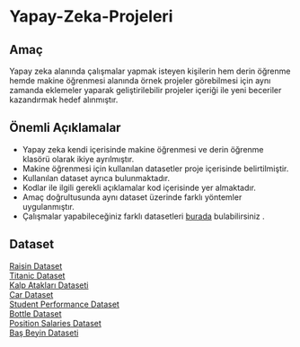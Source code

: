 # Yapay-Zeka-Projeleri
## Amaç
Yapay zeka alanında çalışmalar yapmak isteyen kişilerin hem derin öğrenme hemde makine öğrenmesi alanında örnek
projeler görebilmesi için aynı zamanda eklemeler yaparak geliştirilebilir projeler içeriği ile yeni beceriler kazandırmak
hedef alınmıştır. 
## Önemli Açıklamalar
* Yapay zeka kendi içerisinde makine öğrenmesi ve derin öğrenme klasörü olarak ikiye ayrılmıştır. 
* Makine öğrenmesi için kullanılan datasetler proje içerisinde belirtilmiştir. 
* Kullanılan dataset ayrıca bulunmaktadır. 
* Kodlar ile ilgili gerekli açıklamalar kod içerisinde yer almaktadır. 
* Amaç doğrultusunda aynı dataset üzerinde farklı yöntemler uygulanmıştır. 
* Çalışmalar yapabileceğiniz farklı datasetleri [burada](https://www.kaggle.com/) bulabilirsiniz .

## Dataset

[Raisin Dataset](https://www.kaggle.com/datasets/muratkokludataset/raisin-dataset) <br>
[Titanic Dataset](https://www.kaggle.com/competitions/titanic) <br>
[Kalp Atakları Dataseti](https://www.kaggle.com/datasets/rashikrahmanpritom/heart-attack-analysis-prediction-dataset) <br>
[Car Dataset](https://www.kaggle.com/datasets/athirags/car-data) <br>
[Student Performance Dataset](https://www.kaggle.com/datasets/devansodariya/student-performance-data) <br>
[Bottle Dataset](https://github.com/ErguluBozkurt/Yapay-Zeka-Projeleri/blob/main/Machine%20Learning/bottle.csv) <br>
[Position Salaries Dataset](https://github.com/ErguluBozkurt/Yapay-Zeka-Projeleri/blob/main/Machine%20Learning/SVC-SVM%20Algoritmas%C4%B1/position_salaries.csv) <br>
[Baş Beyin Dataseti](https://github.com/ErguluBozkurt/Yapay-Zeka-Projeleri/blob/main/Machine%20Learning/Linner%20Regresyon/bas_beyin.csv) <br>

